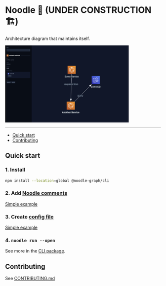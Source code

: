 # Noodle 🍜 (UNDER CONSTRUCTION 🏗️)

Architecture diagram that maintains itself.

<img src="./docs/img/basicExampleGraph.png" width="400" alt="example"/>

---

- [Quick start](#quick-start)
- [Contributing](#contributing)

## Quick start

### 1. Install

```bash
npm install --location=global @noodle-graph/cli
```

### 2. Add [Noodle comments](./packages/scanner/README.md#noodle-comment)

[Simple example](./examples/basic/someService/index.js)

### 3. Create [config file](./packages/cli/README.md#scan-config-file)

[Simple example](./examples/basic/noodle.json)

### 4. `noodle run --open`

See more in the [CLI package](./packages/cli).

## Contributing

See [CONTRIBUTING.md](./CONTRIBUTING.md)
